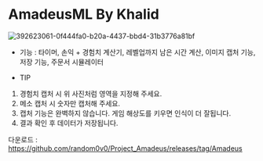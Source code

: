 # AmadeusML By Khalid



![392623061-0f444fa0-b20a-4437-bbd4-31b3776a81bf](https://github.com/user-attachments/assets/639b37cd-0c8b-4c40-84a4-df41b4f81e58)




- 기능 : 타이머, 손익 + 경험치 계산기, 레벨업까지 남은 시간 계산, 이미지 캡처 기능, 저장 기능, 주문서 시뮬레이터

- TIP

1. 경험치 캡처 시 위 사진처럼 영역을 지정해 주세요.
2. 메소 캡처 시 숫자만 캡처해 주세요.
3. 캡처 기능은 완벽하지 않습니다. 게임 해상도를 키우면 인식이 더 잘됩니다.
4. 결과 확인 후 데이터가 저장됩니다.



다운로드 : https://github.com/random0v0/Project_Amadeus/releases/tag/Amadeus
